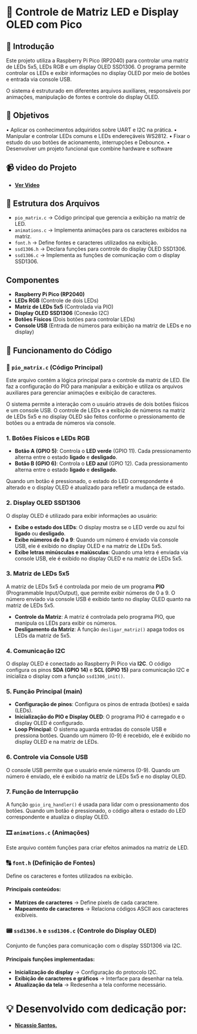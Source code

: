 # 📖 Controle de Matriz LED e Display OLED com Pico

## 📌 Introdução
Este projeto utiliza a Raspberry Pi Pico (RP2040) para controlar uma matriz de LEDs 5x5, LEDs RGB e um display OLED SSD1306. O programa permite controlar os LEDs e exibir informações no display OLED por meio de botões e entrada via console USB.

O sistema é estruturado em diferentes arquivos auxiliares, responsáveis por animações, manipulação de fontes e controle do display OLED.

## 🎯 Objetivos

• Aplicar os conhecimentos adquiridos sobre UART e I2C na prática.
• Manipular e controlar LEDs comuns e LEDs endereçáveis WS2812.
• Fixar o estudo do uso botões de acionamento, interrupções e Debounce.
• Desenvolver um projeto funcional que combine hardware e software

## 📹 video do Projeto
- **[Ver Video]([https://drive.google.com/file/d/1woezK0IpzxqLYDcmzJxpNSe0w7XwkcwF/view?usp=sharing](https://drive.google.com/file/d/1-UUp2QFG4MBCVXd2P7ZYwXoJd2ywZ1m8/view?usp=sharing))**
  
## 📂 Estrutura dos Arquivos

- `pio_matrix.c` → Código principal que gerencia a exibição na matriz de LED.
- `animations.c` → Implementa animações para os caracteres exibidos na matriz.
- `font.h` → Define fontes e caracteres utilizados na exibição.
- `ssd1306.h` → Declara funções para controle do display OLED SSD1306.
- `ssd1306.c` → Implementa as funções de comunicação com o display SSD1306.

## Componentes

- **Raspberry Pi Pico (RP2040)**
- **LEDs RGB** (Controle de dois LEDs)
- **Matriz de LEDs 5x5** (Controlada via PIO)
- **Display OLED SSD1306** (Conexão I2C)
- **Botões Físicos** (Dois botões para controlar LEDs)
- **Console USB** (Entrada de números para exibição na matriz de LEDs e no display)

## 🔧 Funcionamento do Código

### 🔹 `pio_matrix.c` (Código Principal)
Este arquivo contém a lógica principal para o controle da matriz de LED. Ele faz a configuração do PIO para manipular a exibição e utiliza os arquivos auxiliares para gerenciar animações e exibição de caracteres.

O sistema permite a interação com o usuário através de dois botões físicos e um console USB. O controle de LEDs e a exibição de números na matriz de LEDs 5x5 e no display OLED são feitos conforme o pressionamento de botões ou a entrada de números via console.

### 1. **Botões Físicos e LEDs RGB**

- **Botão A (GPIO 5)**: Controla o **LED verde** (GPIO 11). Cada pressionamento alterna entre o estado **ligado** e **desligado**.
- **Botão B (GPIO 6)**: Controla o **LED azul** (GPIO 12). Cada pressionamento alterna entre o estado **ligado** e **desligado**.

Quando um botão é pressionado, o estado do LED correspondente é alterado e o display OLED é atualizado para refletir a mudança de estado.

### 2. **Display OLED SSD1306**

O display OLED é utilizado para exibir informações ao usuário:

- **Exibe o estado dos LEDs**: O display mostra se o LED verde ou azul foi **ligado** ou **desligado**.
- **Exibe números de 0 a 9**: Quando um número é enviado via console USB, ele é exibido no display OLED e na matriz de LEDs 5x5.
- **Exibe letras minúsculas e maiúsculas**: Quando uma letra é enviada via console USB, ele é exibido no display OLED e na matriz de LEDs 5x5.

### 3. **Matriz de LEDs 5x5**

A matriz de LEDs 5x5 é controlada por meio de um programa **PIO** (Programmable Input/Output), que permite exibir números de 0 a 9. O número enviado via console USB é exibido tanto no display OLED quanto na matriz de LEDs 5x5.

- **Controle da Matriz**: A matriz é controlada pelo programa PIO, que manipula os LEDs para exibir os números.
- **Desligamento da Matriz**: A função `desligar_matriz()` apaga todos os LEDs da matriz de 5x5.

### 4. **Comunicação I2C**

O display OLED é conectado ao Raspberry Pi Pico via **I2C**. O código configura os pinos **SDA (GPIO 14)** e **SCL (GPIO 15)** para comunicação I2C e inicializa o display com a função `ssd1306_init()`.

### 5. **Função Principal (main)**

- **Configuração de pinos**: Configura os pinos de entrada (botões) e saída (LEDs).
- **Inicialização do PIO e Display OLED**: O programa PIO é carregado e o display OLED é configurado.
- **Loop Principal**: O sistema aguarda entradas do console USB e pressiona botões. Quando um número (0-9) é recebido, ele é exibido no display OLED e na matriz de LEDs.

### 6. **Controle via Console USB**

O console USB permite que o usuário envie números (0-9). Quando um número é enviado, ele é exibido na matriz de LEDs 5x5 e no display OLED.

### 7. **Função de Interrupção**

A função `gpio_irq_handler()` é usada para lidar com o pressionamento dos botões. Quando um botão é pressionado, o código altera o estado do LED correspondente e atualiza o display OLED.

### 🎞 `animations.c` (Animações)
Este arquivo contém funções para criar efeitos animados na matriz de LED.

### 🔠 `font.h` (Definição de Fontes)
Define os caracteres e fontes utilizados na exibição.

#### Principais conteúdos:
- **Matrizes de caracteres** → Define pixels de cada caractere.
- **Mapeamento de caracteres** → Relaciona códigos ASCII aos caracteres exibíveis.

### 📟 `ssd1306.h` e `ssd1306.c` (Controle do Display OLED)
Conjunto de funções para comunicação com o display SSD1306 via I2C.

#### Principais funções implementadas:
- **Inicialização do display** → Configuração do protocolo I2C.
- **Exibição de caracteres e gráficos** → Interface para desenhar na tela.
- **Atualização da tela** → Redesenha a tela conforme necessário.

# 💡 Desenvolvido com dedicação por:
- **[Nicassio Santos.](https://github.com/nicassiosantos)**



